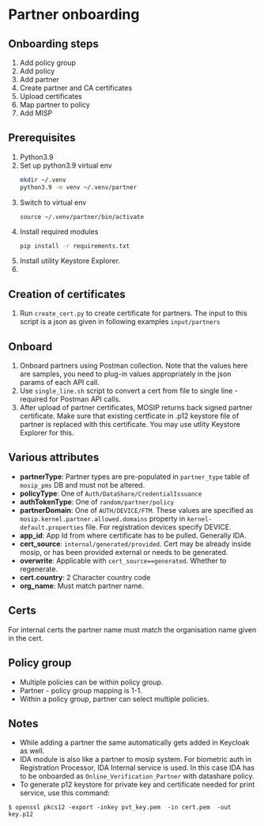 # Partner onboarding
## Onboarding steps
1. Add policy group
1. Add policy 
1. Add partner
1. Create partner and CA certificates
1. Upload certificates
1. Map partner to policy
1. Add MISP

## Prerequisites
1. Python3.9
1. Set up python3.9 virtual env
    ```sh
    mkdir ~/.venv
    python3.9 -m venv ~/.venv/partner
    ```
1. Switch to virtual env 
    ```
    source ~/.venv/partner/bin/activate
    ```
1. Install required modules
    ```sh
    pip install -r requirements.txt
    ```
1. Install utility Keystore Explorer.
2. 
## Creation of certificates
1. Run `create_cert.py` to create certificate for partners.  The input to this script is a json as given in following examples `input/partners`

## Onboard
1. Onboard partners using Postman collection. Note that the values here are samples, you need to plug-in values appropriately in the json params of each API call.
1. Use `single_line.sh` script to convert a cert from file to single line - required for Postman API calls.
1. After upload of partner certificates, MOSIP returns back signed partner certificate.  Make sure that existing certficate in .p12 keystore file of partner is replaced with this certificate.  You may use utlity Keystore Explorer for this.
 
## Various attributes
* **partnerType**: Partner types are pre-populated in `partner_type` table of `mosip_pms` DB and must not be altered.
* **policyType**:  One of `Auth/DataShare/CredentialIssuance` 
* **authTokenType**: One of `random/partner/policy`
* **partnerDomain**: One of `AUTH/DEVICE/FTM`.  These values are specified as `mosip.kernel.partner.allowed.domains` property in `kernel-default.properties` file.  For registration devices specify DEVICE.
* **app_id**: App Id from where certificate has to be pulled. Generally IDA.
* **cert_source**: `internal/generated/provided`. Cert may be already inside mosip, or has been provided external or needs to be generated.
* **overwrite**: Applicable with `cert_source==generated`. Whether to regenerate.
* **cert.country**: 2 Character country code
* **org_name**: Must match partner name.

## Certs
For internal certs the partner name must match the organisation name given in the cert.

## Policy group
* Multiple policies can be within policy group.
* Partner - policy group mapping is 1-1. 
* Within a policy group, partner can select multiple policies.

## Notes
* While adding a partner the same automatically gets added in Keycloak as well.
* IDA module is also like a partner to mosip system.  For biometric auth in Registration Processor, IDA Internal service is used.  In this case IDA has to be onboarded as `Online_Verification_Partner` with datashare policy.
* To generate p12 keystore for private key and certificate needed for print service, use this command:
```
$ openssl pkcs12 -export -inkey pvt_key.pem  -in cert.pem  -out key.p12
```
